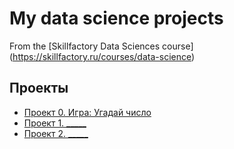 # My data science projects
From the [Skillfactory Data Sciences course] (https://skillfactory.ru/courses/data-science)

## Проекты

* [Проект 0. Игра: Угадай число]()
* [Проект 1. _____](___)
* [Проект 2. _____](___)

